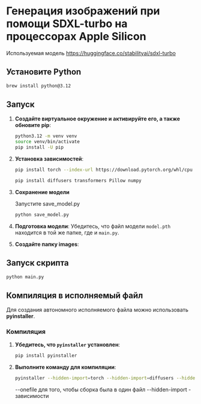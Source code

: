# Генерация изображений при помощи SDXL-turbo на процессорах Apple Silicon

Используемая модель https://huggingface.co/stabilityai/sdxl-turbo

## Установите Python
```bash
brew install python@3.12
```

## Запуск

1. **Создайте виртуальное окружение и активируйте его, а также обновите pip**:

    ```bash
    python3.12 -m venv venv
    source venv/bin/activate
    pip install -U pip
    ```

2. **Установка зависимостей**:

    ```bash
    pip install torch --index-url https://download.pytorch.org/whl/cpu
    ```

    ```bash
    pip install diffusers transformers Pillow numpy
    ```

3. **Сохранение модели**

    Запустите save_model.py

    ```bash
    python save_model.py
    ```

4. **Подготовка модели**:
    Убедитесь, что файл модели `model.pth` находится в той же папке, где и `main.py`.

5. **Cоздайте папку images**:


## Запуск скрипта


```bash
python main.py
```

## Компиляция в исполняемый файл

Для создания автономного исполняемого файла можно использовать **pyinstaller**. 

### Компиляция

1. **Убедитесь, что `pyinstaller` установлен**:
    ```bash
    pip install pyinstaller
    ```

2. **Выполните команду для компиляции**:

    ```bash
    pyinstaller --hidden-import=torch --hidden-import=diffusers --hidden-import=transformers --hidden-import=huggingface_hub --hidden-import=tokenizers --hidden-import=networkx --hidden-import=safetensors --hidden-import=regex --hidden-import=numpy --hidden-import=numpy.core.multiarray --hidden-import=numpy.core._dtype --hidden-import=requests --onefile main.py
    ```

    --onefile для того, чтобы сборка была в один файл
    --hidden-import - зависимости